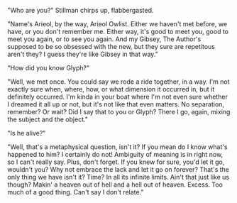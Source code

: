 "Who are you?" Stillman chirps up, flabbergasted.

"Name's Arieol, by the way, Arieol Owlist. Either we haven't met before, we have, or you don't remember me. Either way, it's good to meet you, good to meet you again, or to see you again. And my Gibsey, The Author's supposed to be so obsessed with the new, but they sure are repetitous aren't they? I guess they're like Gibsey in that way."

"How did you know Glyph?"

"Well, we met once. You could say we rode a ride together, in a way. I'm not exactly sure when, where, how, or what dimension it occurred in, but it definitely occurred. I'm kinda in your boat where I'm not even sure whether I dreamed it all up or not, but it's not like that even matters. No separation, remember? Or wait? Did I say that to you or Glyph? There I go, again, mixing the subject and the object."

"Is he alive?"

"Well, that's a metaphysical question, isn't it? If you mean do I know what's happened to him? I certainly do not! Ambiguity of meaning is in right now, so I can't really say. Plus, don't forget. If you knew for sure, you'd let it go, wouldn't you? Why not embrace the lack and let it go on forever? That's the only thing we have isn't it? Time? In all its infinite limits. Ain't that just like us though? Makin' a heaven out of hell and a hell out of heaven. Excess. Too much of a good thing. Can't say I don't relate."